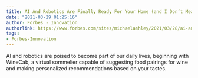 ```yaml
---
title: AI And Robotics Are Finally Ready For Your Home (and I Don’t Mean The Roomba)
date: "2021-03-29 01:25:16"
author: Forbes - Innovation
authorlink: https://www.forbes.com/sites/michaelashley/2021/03/28/ai-and-robotics-are-finally-ready-for-your-home-and-i-dont-mean-the-roomba/
tags:
- Forbes-Innovation
---
```

AI and robotics are poised to become part of our daily lives, beginning with WineCab, a virtual sommelier capable of suggesting food pairings for wine and making personalized recommendations based on your tastes.